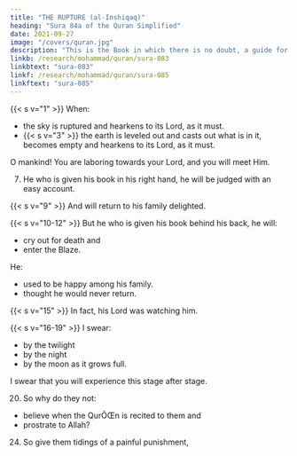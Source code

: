 ```yaml
---
title: "THE RUPTURE (al-Inshiqaq)"
heading: "Sura 84a of the Quran Simplified"
date: 2021-09-27
image: "/covers/quran.jpg"
description: "This is the Book in which there is no doubt, a guide for the righteous."
linkb: /research/mohammad/quran/sura-083
linkbtext: "sura-083"
linkf: /research/mohammad/quran/sura-085
linkftext: "sura-085"
---
```



{{< s v="1" >}}  When:
- the sky is ruptured and hearkens to its Lord, as it must.
- {{< s v="3" >}} the earth is leveled out and casts out what is in it, becomes empty and hearkens to its Lord, as it must.

O mankind! You are laboring towards your Lord, and you will meet Him.

7. He who is given his book in his right hand, he will be judged with an easy account.

{{< s v="9" >}}  And will return to his family delighted.

{{< s v="10-12" >}} But he who is given his book behind his back, he will:
- cry out for death and
- enter the Blaze.

He:
- used to be happy among his family.
- thought he would never return.

{{< s v="15" >}} In fact, his Lord was watching him. 

{{< s v="16-19" >}} I swear:
- by the twilight
- by the night
- by the moon as it grows full.

I swear that you will experience this stage after stage. 

20. So why do they not:
- believe when the QurÕŒn is recited to them and
- prostrate to Allah?

<!-- 22. The disbelievers deny,
23. And AllŒh is most knowing of what they keep within themselves. -->

24. So give them tidings of a painful punishment,
<!-- 25. Except for those who believe and do righteous deeds. For them
is a reward uninterrupted.
 -->
